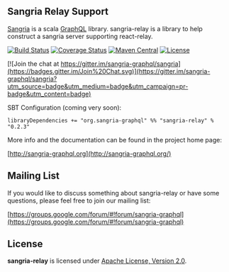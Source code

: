 ## Sangria Relay Support

[Sangria](http://sangria-graphql.org/) is a scala [GraphQL](http://facebook.github.io/graphql/) library. sangria-relay is a library to help construct a sangria server supporting react-relay.

[![Build Status](https://travis-ci.org/sangria-graphql/sangria-relay.svg?branch=master)](https://travis-ci.org/sangria-graphql/sangria-relay) [![Coverage Status](http://coveralls.io/repos/sangria-graphql/sangria-relay/badge.svg?branch=master&service=github)](http://coveralls.io/github/sangria-graphql/sangria-relay?branch=master) [![Maven Central](https://maven-badges.herokuapp.com/maven-central/org.sangria-graphql/sangria-relay_2.11/badge.svg)](https://maven-badges.herokuapp.com/maven-central/org.sangria-graphql/sangria-relay_2.11) [![License](http://img.shields.io/:license-Apache%202-brightgreen.svg)](http://www.apache.org/licenses/LICENSE-2.0.txt)

[![Join the chat at https://gitter.im/sangria-graphql/sangria](https://badges.gitter.im/Join%20Chat.svg)](https://gitter.im/sangria-graphql/sangria?utm_source=badge&utm_medium=badge&utm_campaign=pr-badge&utm_content=badge)

SBT Configuration (coming very soon):

    libraryDependencies += "org.sangria-graphql" %% "sangria-relay" % "0.2.3"

More info and the documentation can be found in the project home page:

[http://sangria-graphql.org](http://sangria-graphql.org/)

## Mailing List

If you would like to discuss something about sangria-relay or have some questions, please feel free to join our mailing list:

[https://groups.google.com/forum/#!forum/sangria-graphql](https://groups.google.com/forum/#!forum/sangria-graphql)

## License

**sangria-relay** is licensed under [Apache License, Version 2.0](http://www.apache.org/licenses/LICENSE-2.0).
